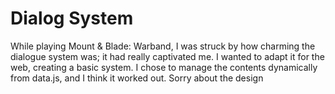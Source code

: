 # Dialog System

While playing Mount & Blade: Warband, I was struck by how charming the dialogue system was; it had really captivated me. I wanted to adapt it for the web, creating a basic system. I chose to manage the contents dynamically from data.js, and I think it worked out. Sorry about the design
